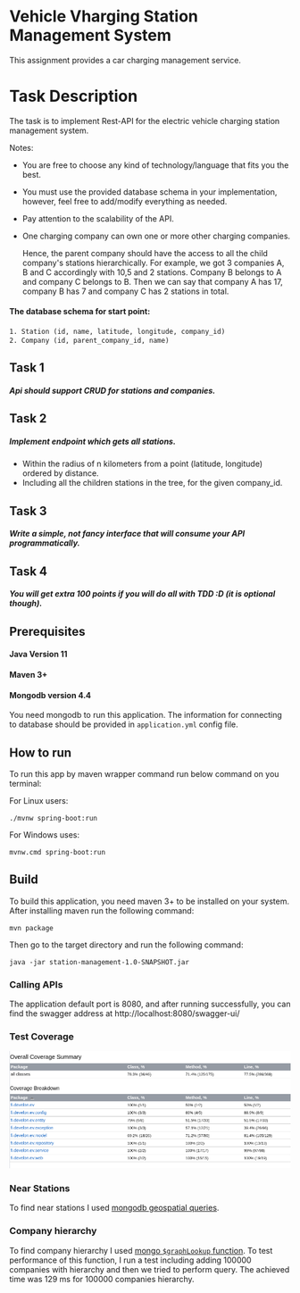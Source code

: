 # Vehicle Vharging Station Management System

This assignment provides a car charging management service.

# Task Description

The task is to implement Rest-API for the electric vehicle charging station management system.

Notes:

* You are free to choose any kind of technology/language that fits you the best.
* You must use the provided database schema in your implementation, however, feel free to add/modify everything as
  needed.
* Pay attention to the scalability of the API.
* One charging company can own one or more other charging companies.

  Hence, the parent company should have the access to all the child company's stations hierarchically. For example, we
  got 3 companies A, B and C accordingly with 10,5 and 2 stations. Company B belongs to A and company C belongs to B.
  Then we can say that company A has 17, company B has 7 and company C has 2 stations in total.

#### The database schema for start point:

    1. Station (id, name, latitude, longitude, company_id)
    2. Company (id, parent_company_id, name)

## Task 1

##### Api should support CRUD for stations and companies.

## Task 2

##### Implement endpoint which gets all stations.

* Within the radius of n kilometers from a point (latitude, longitude) ordered by distance.
* Including all the children stations in the tree, for the given company_id.

## Task 3

##### Write a simple, not fancy interface that will consume your API programmatically.

## Task 4

##### You will get extra 100 points if you will do all with TDD :D (it is optional though).

## Prerequisites

#### Java Version 11

#### Maven 3+

#### Mongodb version 4.4

You need mongodb to run this application. The information for connecting to database should be provided
in `application.yml` config file.

## How to run

To run this app by maven wrapper command run below command on you terminal:
<p></p>
For Linux users: 

```shell
./mvnw spring-boot:run
```

For Windows uses:

```shell
mvnw.cmd spring-boot:run
```

## Build

To build this application, you need maven 3+ to be installed on your system. After installing maven run the following
command:

```shell
mvn package
```

Then go to the target directory and run the following command:

```shell
java -jar station-management-1.0-SNAPSHOT.jar
```

### Calling APIs

The application default port is 8080, and after running successfully, you can find the swagger address at
http://localhost:8080/swagger-ui/

### Test Coverage

![coverage report](./img/coverage.png)

### Near Stations

To find near stations I used [mongodb geospatial queries](https://docs.mongodb.com/manual/geospatial-queries/).

### Company hierarchy

To find company hierarchy I
used [mongo `$graphLookup` function](https://docs.mongodb.com/manual/reference/operator/aggregation/graphLookup/). To
test performance of this function, I run a test including adding 100000 companies with hierarchy and then we tried to
perform query. The achieved time was 129 ms for 100000 companies hierarchy.
